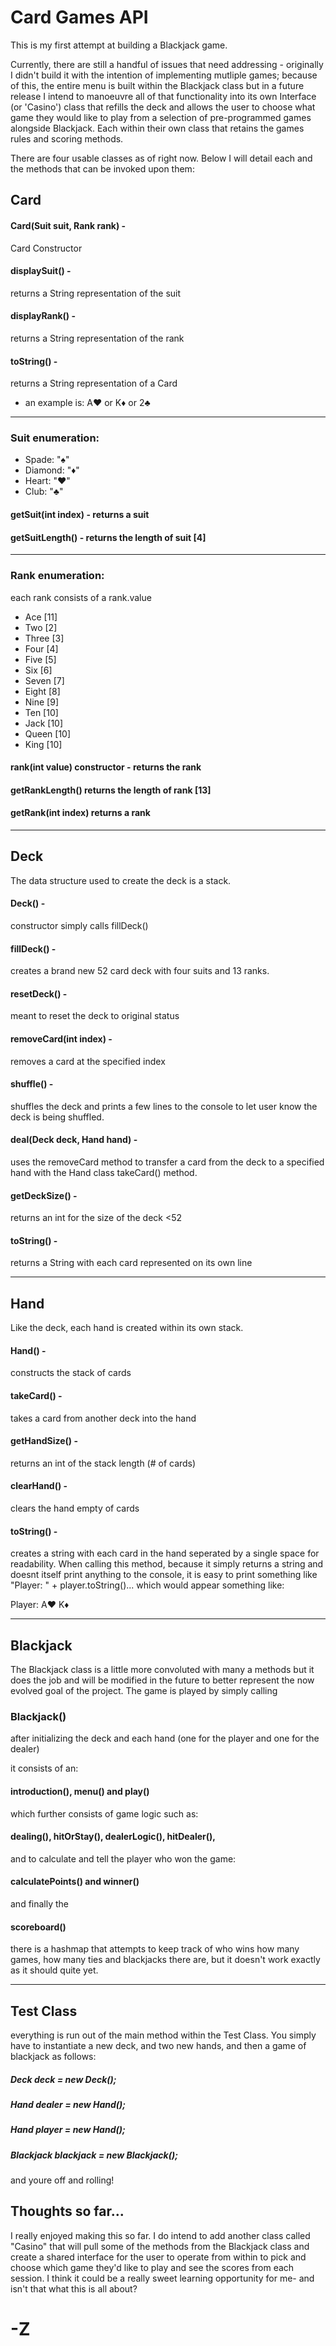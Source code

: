 # Card Games API

This is my first attempt at building a Blackjack game.

Currently, there are still a handful of issues that need addressing - originally I didn't build it with the intention of implementing mutliple games; because of this, the entire menu is built within the Blackjack class but in a future release I intend to manoeuvre all of that functionality into its own Interface (or 'Casino') class that refills the deck and allows the user to choose what game they would like to play from a selection of pre-programmed games alongside Blackjack. Each within their own class that retains the games rules and scoring methods.

There are four usable classes as of right now. Below I will detail each and the methods that can be invoked upon them:

## Card
#### Card(Suit suit, Rank rank) -
Card Constructor
#### displaySuit() -
returns a String representation of the suit
#### displayRank() -
returns a String representation of the rank
#### toString() -
returns a String representation of a Card

- an example is: A♥ or K♦ or 2♣

---

### Suit enumeration:
- Spade: "♠"
- Diamond: "♦"
- Heart: "♥"
- Club: "♣"

#### getSuit(int index) - returns a suit
#### getSuitLength() - returns the length of suit [4]

---

### Rank enumeration:
each rank consists of a rank.value
- Ace [11]
- Two [2]
- Three [3]
- Four [4]
- Five [5]
- Six [6]
- Seven [7]
- Eight [8]
- Nine [9]
- Ten [10]
- Jack [10]
- Queen [10]
- King [10]

#### rank(int value) constructor - returns the rank
#### getRankLength() returns the length of rank [13]
#### getRank(int index) returns a rank 

---

## Deck

The data structure used to create the deck is a stack.

#### Deck() - 
constructor simply calls fillDeck()

#### fillDeck() - 
creates a brand new 52 card deck with four suits and 13 ranks.

#### resetDeck() - 
meant to reset  the deck to original status

#### removeCard(int index) - 
removes a card at the specified index

#### shuffle() - 
shuffles the deck and prints a few lines to the console to let user know the deck is being shuffled.

#### deal(Deck deck, Hand hand) - 
uses the removeCard method to transfer a card from the deck to a specified hand with the Hand class takeCard() method.

#### getDeckSize() - 
returns an int for the size of the deck <52

#### toString() - 
returns a String with each card represented on its own line

---

## Hand

Like the deck, each hand is created within its own stack.

#### Hand() - 
constructs the stack of cards

#### takeCard() - 
takes a card from another deck into the hand

#### getHandSize() - 
returns an int of the stack length (# of cards)

#### clearHand() - 
clears the hand empty of cards

#### toString() - 
creates a string with each card in the hand seperated by a single space for readability. When calling this method, because it simply returns a string and doesnt itself print anything to the console, it is easy to print something like "Player: " + player.toString()... which would appear something like:

Player: A♥ K♦

---

## Blackjack

The Blackjack class is a little more convoluted with many a methods but it does the job and will be modified in the future to better represent the now evolved goal of the project. The game is played by simply calling 

### Blackjack() 
after initializing the deck and each hand (one for the player and one for the dealer)

it consists of an:

#### introduction(),  menu() and play()

which further consists of game logic such as:

#### dealing(), hitOrStay(), dealerLogic(), hitDealer(), 

and to calculate and tell the player who won the game:

#### calculatePoints() and winner()

and finally the

#### scoreboard()

there is a hashmap that attempts to keep track of who wins how many games, how many ties and blackjacks there are, but it doesn't work exactly as it should  quite yet. 

---

## Test Class

everything is run out of the main method within the Test Class. You simply have to instantiate a new deck, and two new hands, and then a game of  blackjack as follows:

##### Deck deck = new Deck();
##### Hand dealer = new Hand();
##### Hand player = new Hand();
##### Blackjack blackjack = new Blackjack();

and youre off and rolling!


## Thoughts so far...

I really enjoyed making this so far. I do intend to add another class called "Casino" that will pull some of the methods from the Blackjack class and create a shared interface for the user to operate from within to pick and choose which game they'd like to play and see the scores from each session. I think it could be a really sweet learning opportunity for me- and isn't that what this is all about?

# -Z